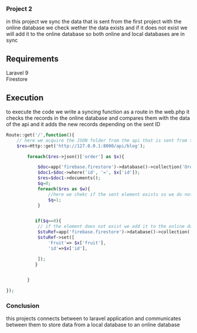 ### Project 2
in this project we sync the data that is sent from the first project with the online database we check wether the data exists and if it does not exist we will add it to the online database so both online and local databases are in sync

## Requirements
Laravel 9 <br>
Firestore

## Execution
to execute the code we write a syncing function as a route  in the web.php it checks the records in the online database and compares them with the data of the api and it adds the new records depending on the sent ID <br>
```php
Route::get('/',function(){
    // here we acquire the JSON folder from the api that is sent from the first project
    $res=Http::get('http://127.0.0.1:8000/api/blog');

        foreach($res->json()['order'] as $x){

            $doc=app('firebase.firestore')->database()->collection('Order');
            $doc1=$doc->where('id', '=', $x['id']);
            $res=$doc1->documents();
            $q=0;
            foreach($res as $w){
                //here we chekc if the sent element exists so we do not add existing elements q is a flag
                $q=1;
            }


           if($q==0){
            // if the element does not exist we add it to the online database ie the second firestore database
            $stuRef=app('firebase.firestore')->database()->collection('Order')->newDocument();
            $stuRef->set([
                'Fruit'=> $x['fruit'],
                'id'=>$x['id'],

            ]);
           }


        }

});
```

### Conclusion
this projects connects between to laravel application and communicates between them to store data from a local database to an online database
